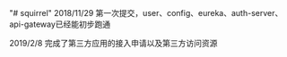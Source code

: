 "# squirrel" 
2018/11/29  第一次提交，user、config、eureka、auth-server、api-gateway已经能初步跑通

2019/2/8  完成了第三方应用的接入申请以及第三方访问资源
